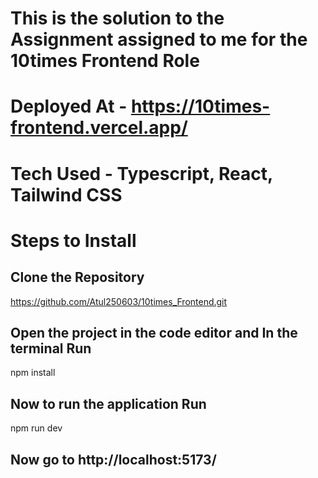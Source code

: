 # This is the solution to the Assignment assigned to me for the 10times Frontend Role
# Deployed At - https://10times-frontend.vercel.app/
# Tech Used - Typescript, React, Tailwind CSS
# Steps to Install
## Clone the Repository
https://github.com/Atul250603/10times_Frontend.git
## Open the project in the code editor and In the terminal Run
npm install
## Now to run the application Run
npm run dev
## Now go to http://localhost:5173/


